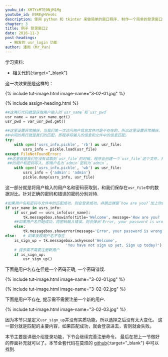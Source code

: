 ```yaml
---
youku_id: XMTYxMTE0NjM1Mg
youtube_id: E9REgHVes6c
description: 使用 python 和 tkinter 来做简单的窗口程序. 制作一个简单的登录窗口练习.
chapter: 3
title: 例子 登录窗口2
date: 2016-11-3
post-headings:
  - 触发的 usr_login 功能
author: 潘雨 (Mr_Pan)
---
```


学习资料:
  * [相关代码](https://github.com/MorvanZhou/tutorials/tree/master/tkinterTUT/tk14_login_example){:target="_blank"}



这一次效果图是这样的：

{% include tut-image.html image-name="3-02-01.jpg" %}






{% include assign-heading.html %}

```python
##这两行代码就是获取用户输入的`usr_name`和`usr_pwd`
usr_name = var_usr_name.get()
usr_pwd = var_usr_pwd.get()

##这里设置异常捕获，当我们第一次访问用户信息文件时是不存在的，所以这里设置异常捕获。
##中间的两行就是我们的匹配，即程序将输入的信息和文件中的信息匹配。
try:
    with open('usrs_info.pickle', 'rb') as usr_file:
        usrs_info = pickle.load(usr_file)
except FileNotFoundError:
 ##这里就是我们在没有读取到`usr_file`的时候，程序会创建一个`usr_file`这个文件，并将管理员
 ##的用户和密码写入，即用户名为`admin`密码为`admin`。
    with open('usrs_info.pickle', 'wb') as usr_file:
        usrs_info = {'admin': 'admin'}
        pickle.dump(usrs_info, usr_file)

```

这一部分就是将用户输入的用户名和密码获取到，和我们保存在`usr_file`中的数据对比。针对正确的密码和错误的密码分别对待.

```python
#如果用户名和密码与文件中的匹配成功，则会登录成功，并跳出弹窗`how are you?`加上你的用户名。
if usr_name in usrs_info:
    if usr_pwd == usrs_info[usr_name]:
        tk.messagebox.showinfo(title='Welcome', message='How are you? ' + usr_name)
    ##如果用户名匹配成功，而密码输入错误，则会弹出'Error, your password is wrong, try again.'
    else:
        tk.messagebox.showerror(message='Error, your password is wrong, try again.')
else:   # 如果发现用户名不存在
    is_sign_up = tk.messagebox.askyesno('Welcome',
                           'You have not sign up yet. Sign up today?')
    # 提示需不需要注册新用户
    if is_sign_up:
        usr_sign_up()
```

下面是用户名存在但是一个密码正确, 一个密码错误.

{% include tut-image.html image-name="3-02-01.jpg" %}

{% include tut-image.html image-name="3-02-02.jpg" %}



下面是用户不存在, 提示需不需要注册一个新的用户.

{% include tut-image.html image-name="3-02-03.jpg" %}

因为本节只是定义`usr_sign_up`并没有实质功能，所以选择之后没有太大变化。
这一部分就是匹配的主要内容，如果匹配成功，就会登录进去，否则就会失败。


本节主要是详细介绍登录功能，下节会继续完善注册命令。
最后在把上一节做好的界面补充就可以了。本节全套代码在莫烦的 [github](https://github.com/MorvanZhou/tutorials/tree/master/tkinterTUT/tk14_login_example){:target="_blank"} 中可以找到.
